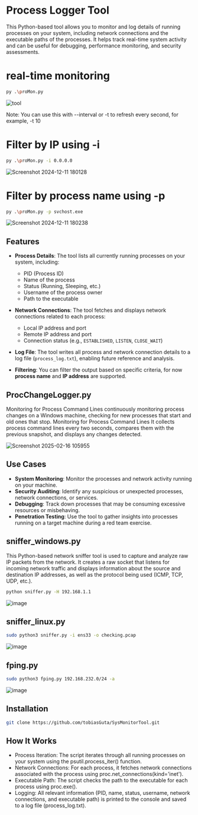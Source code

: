 # Process Logger Tool

This Python-based tool allows you to monitor and log details of running processes on your system, including network connections and the executable paths of the processes. It helps track real-time system activity and can be useful for debugging, performance monitoring, and security assessments.

# real-time monitoring

```bash
py .\proMon.py
```
![tool](https://github.com/user-attachments/assets/41853a49-0c0e-4f70-9c46-90b6ffd03845)

Note: You can use this with --interval or -t to refresh every second, for example, -t 10

# Filter by IP using -i
```bash
py .\proMon.py -i 0.0.0.0
```
![Screenshot 2024-12-11 180128](https://github.com/user-attachments/assets/e91bea9f-0c09-4018-ab6b-eda9c8549116)

# Filter by process name using -p
```bash
py .\proMon.py -p svchost.exe
```
![Screenshot 2024-12-11 180238](https://github.com/user-attachments/assets/4644d996-edd6-437f-93fd-5c425656cb5a)

## Features

- **Process Details**: The tool lists all currently running processes on your system, including:
  - PID (Process ID)
  - Name of the process
  - Status (Running, Sleeping, etc.)
  - Username of the process owner
  - Path to the executable

- **Network Connections**: The tool fetches and displays network connections related to each process:
  - Local IP address and port
  - Remote IP address and port
  - Connection status (e.g., `ESTABLISHED`, `LISTEN`, `CLOSE_WAIT`)

- **Log File**: The tool writes all process and network connection details to a log file (`process_log.txt`), enabling future reference and analysis.

- **Filtering**: You can filter the output based on specific criteria, for now **process name** and **IP address** are supported.

## ProcChangeLogger.py
Monitoring for Process Command Lines
continuously monitoring process changes on a Windows machine, checking for new processes that start and old ones that stop. Monitoring for Process Command Lines
It collects process command lines every two seconds, compares them with the previous snapshot, and displays any changes detected.

![Screenshot 2025-02-16 105955](https://github.com/user-attachments/assets/fa58c7dd-8a7c-4abf-92a6-e1fba3be28e1)

## Use Cases

- **System Monitoring**: Monitor the processes and network activity running on your machine.
- **Security Auditing**: Identify any suspicious or unexpected processes, network connections, or services.
- **Debugging**: Track down processes that may be consuming excessive resources or misbehaving.
- **Penetration Testing**: Use the tool to gather insights into processes running on a target machine during a red team exercise.

## sniffer_windows.py

This Python-based network sniffer tool is used to capture and analyze raw IP packets from the network. It creates a raw socket that listens for incoming network traffic and displays information about the source and destination IP addresses, as well as the protocol being used (ICMP, TCP, UDP, etc.).

```bash
python sniffer.py -H 192.168.1.1
```

![image](https://github.com/user-attachments/assets/9173bd7c-5e25-417b-aa83-613839323ab9)

## sniffer_linux.py

```bash
sudo python3 sniffer.py -i ens33 -o checking.pcap
```

![image](https://github.com/user-attachments/assets/b2625c4b-c3aa-4d8e-8033-d48126e13b6a)

## fping.py

```bash
sudo python3 fping.py 192.168.232.0/24 -a
```

![image](https://github.com/user-attachments/assets/e8eff5e4-3690-48c3-bb39-c97ecbe1eceb)


## Installation

```bash
git clone https://github.com/tobiasGuta/SysMonitorTool.git
```




## How It Works
- Process Iteration: The script iterates through all running processes on your system using the psutil.process_iter() function.
- Network Connections: For each process, it fetches network connections associated with the process using proc.net_connections(kind='inet').
- Executable Path: The script checks the path to the executable for each process using proc.exe().
- Logging: All relevant information (PID, name, status, username, network connections, and executable path) is printed to the console and saved to a log file (process_log.txt).
